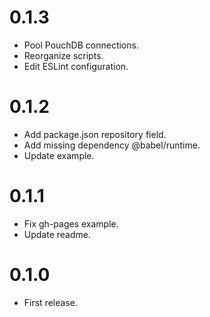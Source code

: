 # 0.1.3

* Pool PouchDB connections.
* Reorganize scripts.
* Edit ESLint configuration.

# 0.1.2

* Add package.json repository field.
* Add missing dependency @babel/runtime.
* Update example.

# 0.1.1

* Fix gh-pages example.
* Update readme.

# 0.1.0

* First release.
